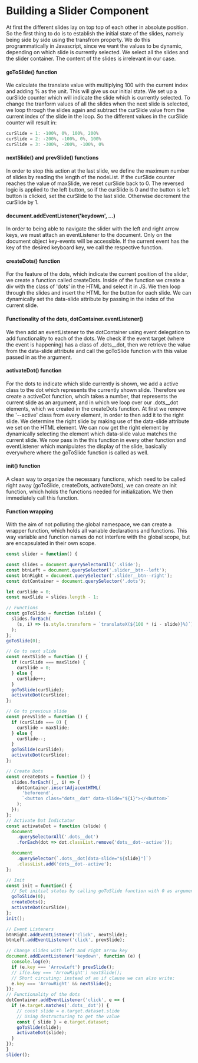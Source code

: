 # Building a Slider Component

At first the different slides lay on top  top of each other in absolute position. So the first thing to do is to establish the initial state of the slides, namely being side by side using the transfrom property. We do this programmatically in Javascript, since we want the values to be dynamic, depending on which slide is currently selected. We select all the slides and the slider container. The content of the slides is irrelevant in our case.

#### goToSlide() function
We calculate the translate value with multiplying 100 with the current index and adding % as the unit. This will give us our initial state. We set up a curSlide counter which will indicate the slide which is currently selected. To change the tranform values of all the slides when the next slide is selected, we loop through the slides again and subtract the curSlide value from the current index of the slide in the loop. So the different values in the curSlide counter will result in:

```js
curSlide = 1: -100%, 0%, 100%, 200%
curSlide = 2: -200%, -100%, 0%, 100%
curSlide = 3: -300%, -200%, -100%, 0%
```

#### nextSlide() and prevSlide() functions
In order to stop this action at the last slide, we define the maximum number of slides by reading the length of the nodeList. If the curSlide counter reaches the value of maxSlide, we reset curSlide back to 0. The reversed logic is applied to the left button, so if the curSlide is 0 and the button is left button is clicked, set the curSlide to the last slide. Otherwise decrement the curSlide by 1.

#### document.addEventListener('keydown', ...)
In order to being able to navigate the slider with the left and right arrow keys, we must attach an eventListener to the document. Only on the document object key-events will be accessible. If the current event has the key of the desired keyboard key, we call the respective function.

#### createDots() function
For the feature of the dots, which indicate the current position of the slider, we create a function called createDots. Inside of the function we create a div with the class of 'dots' in the HTML and select it in JS. We then loop through the slides and insert the HTML for the button for each slide. We can dynamically set the data-slide attribute by passing in the index of the current slide.

#### Functionality of the dots, dotContainer.eventListener()
We then add an eventListener to the dotContainer using event delegation to add functionality to each of the dots. We check if the event target (where the event is happening) has a class of .dots__dot, then we retrieve the value from the data-slide attribute and call the goToSlide function with this value passed in as the argument.

#### activateDot() function
For the dots to indicate which slide currently is shown, we add a active class to the dot which represents the currently shown slide. Therefore we create a activeDot function, whcih takes a number, that represents the current slide as an argument, and in which we loop over our .dots__dot elements, which we created in the createDots function. At first we remove the '--active' class from every element, in order to then add it to the right slide. We determine the right slide by making use of the data-slide attribute we set on the HTML element. We can now get the right element by dynamically selecting the element which data-slide value matches the current slide. We now pass in the this function in every other function and eventListener which manipulates the display of the slide, basically everywhere where the goToSlide function is called as well.

#### init() function
A clean way to organize the necessary functions, which need to be called right away (goToSlide, createDots, activateDots), we can create an init function, which holds the functions needed for initialization. We then immediately call this function.

#### Function wrapping
With the aim of not polluting the global namespace, we can create a wrapper function, which holds all variable declarations and functions. This way variable and function names do not interfere with the global scope, but are encapsulated in their own scope.

```js
const slider = function() {

const slides = document.querySelectorAll('.slide');
const btnLeft = document.querySelector('.slider__btn--left');
const btnRight = document.querySelector('.slider__btn--right');
const dotContainer = document.querySelector('.dots');

let curSlide = 0;
const maxSlide = slides.length - 1;

// Functions
const goToSlide = function (slide) {
  slides.forEach(
    (s, i) => (s.style.transform = `translateX(${100 * (i - slide)}%)`)
  );
};
goToSlide(0);

// Go to next slide
const nextSlide = function () {
  if (curSlide === maxSlide) {
    curSlide = 0;
  } else {
    curSlide++;
  }
  goToSlide(curSlide);
  activateDot(curSlide);
};

// Go to previous slide
const prevSlide = function () {
  if (curSlide === 0) {
    curSlide = maxSlide;
  } else {
    curSlide--;
  }
  goToSlide(curSlide);
  activateDot(curSlide);
};

// Create Dots
const createDots = function () {
  slides.forEach((_, i) => {
    dotContainer.insertAdjacentHTML(
      'beforeend',
      `<button class="dots__dot" data-slide="${i}"></<button>`
    );
  });
};
// Activate Dot Indictator
const activateDot = function (slide) {
  document
    .querySelectorAll('.dots__dot')
    .forEach(dot => dot.classList.remove('dots__dot--active'));

  document
    .querySelector(`.dots__dot[data-slide="${slide}"]`)
    .classList.add('dots__dot--active');
};

// Init
const init = function() {
  // Set initial states by calling goToSlide function with 0 as argument
  goToSlide(0);
  createDots();
  activateDot(curSlide);
};
init();

// Event Listeners
btnRight.addEventListener('click', nextSlide);
btnLeft.addEventListener('click', prevSlide);

// Change slides with left and right arrow key
document.addEventListener('keydown', function (e) {
  console.log(e);
  if (e.key === 'ArrowLeft') prevSlide();
  // if(e.key === 'ArrowRight') nextSlide();
  // Short circuting: instead of an if clause we can also write:
  e.key === 'ArrowRight' && nextSlide();
});
// Functionality of the dots
dotContainer.addEventListener('click', e => {
  if (e.target.matches('.dots__dot')) {
    // const slide = e.target.dataset.slide
    // Using destructuring to get the value
    const { slide } = e.target.dataset;
    goToSlide(slide);
    activateDot(slide);
  }
});
}
slider();
```